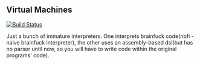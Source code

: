 Virtual Machines
----------------

[![Build Status](https://travis-ci.org/hellerve/Virtual-Machines.png?branch=master)](https://travis-ci.org/hellerve/Virtual-Machines)

Just a bunch of immature interpreters. One interprets brainfuck code(nbfi - 
naive brainfuck interpreter), the other uses an assembly-based dsl(but has
no parser until now, so you will have to write code within the original 
programs' code).
